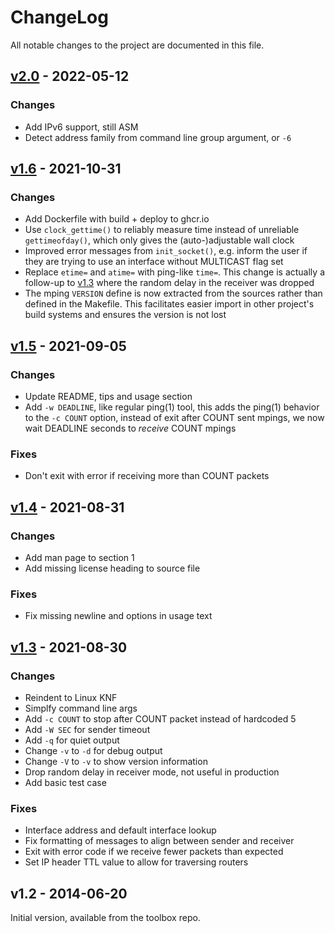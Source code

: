 ChangeLog
=========

All notable changes to the project are documented in this file.


[v2.0][] - 2022-05-12
---------------------

### Changes
- Add IPv6 support, still ASM
- Detect address family from command line group argument, or `-6`


[v1.6][] - 2021-10-31
---------------------

### Changes
- Add Dockerfile with build + deploy to ghcr.io
- Use `clock_gettime()` to reliably measure time instead of unreliable
  `gettimeofday()`, which only gives the (auto-)adjustable wall clock
- Improved error messages from `init_socket()`, e.g. inform the user if
  they are trying to use an interface without MULTICAST flag set
- Replace `etime=` and `atime=` with ping-like `time=`.  This change is
  actually a follow-up to [v1.3][] where the random delay in the receiver
  was dropped
- The mping `VERSION` define is now extracted from the sources rather
  than defined in the Makefile.  This facilitates easier import in other
  project's build systems and ensures the version is not lost


[v1.5][] - 2021-09-05
---------------------

### Changes
- Update README, tips and usage section
- Add `-w DEADLINE`, like regular ping(1) tool, this adds the ping(1)
  behavior to the `-c COUNT` option, instead of exit after COUNT sent
  mpings, we now wait DEADLINE seconds to *receive* COUNT mpings

### Fixes
- Don't exit with error if receiving more than COUNT packets


[v1.4][] - 2021-08-31
---------------------

### Changes
- Add man page to section 1
- Add missing license heading to source file

### Fixes
- Fix missing newline and options in usage text


[v1.3][] - 2021-08-30
---------------------

### Changes
- Reindent to Linux KNF
- Simplfy command line args
- Add `-c COUNT` to stop after COUNT packet instead of hardcoded 5
- Add `-W SEC` for sender timeout
- Add `-q` for quiet output
- Change `-v` to `-d` for debug output
- Change `-V` to `-v` to show version information
- Drop random delay in receiver mode, not useful in production
- Add basic test case

### Fixes
- Interface address and default interface lookup
- Fix formatting of messages to align between sender and receiver
- Exit with error code if we receive fewer packets than expected
- Set IP header TTL value to allow for traversing routers


v1.2 - 2014-06-20
-----------------

Initial version, available from the toolbox repo.

[UNRELEASED]: https://github.com/troglobit/mping/compare/v2.0...HEAD
[v2.0]: https://github.com/troglobit/mping/compare/v1.6...v2.0
[v1.6]: https://github.com/troglobit/mping/compare/v1.5...v1.6
[v1.5]: https://github.com/troglobit/mping/compare/v1.4...v1.5
[v1.4]: https://github.com/troglobit/mping/compare/v1.3...v1.4
[v1.3]: https://github.com/troglobit/mping/compare/v1.2...v1.3
